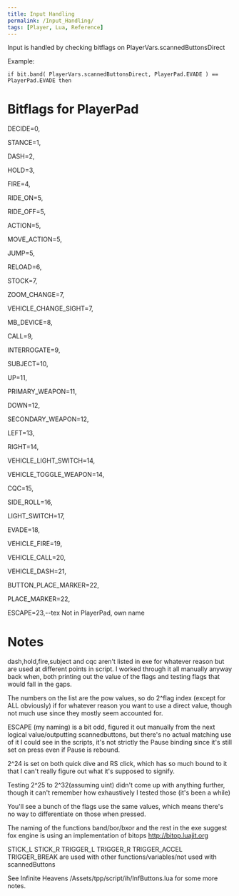 ```yaml
---
title: Input Handling
permalink: /Input_Handling/
tags: [Player, Lua, Reference]
---
```


Input is handled by checking bitflags on PlayerVars.scannedButtonsDirect

Example:

`if bit.band( PlayerVars.scannedButtonsDirect, PlayerPad.EVADE ) ==
PlayerPad.EVADE then`

# Bitflags for PlayerPad

DECIDE=0,

STANCE=1,

DASH=2,

HOLD=3,

FIRE=4,

RIDE_ON=5,

RIDE_OFF=5,

ACTION=5,

MOVE_ACTION=5,

JUMP=5,

RELOAD=6,

STOCK=7,

ZOOM_CHANGE=7,

VEHICLE_CHANGE_SIGHT=7,

MB_DEVICE=8,

CALL=9,

INTERROGATE=9,

SUBJECT=10,

UP=11,

PRIMARY_WEAPON=11,

DOWN=12,

SECONDARY_WEAPON=12,

LEFT=13,

RIGHT=14,

VEHICLE_LIGHT_SWITCH=14,

VEHICLE_TOGGLE_WEAPON=14,

CQC=15,

SIDE_ROLL=16,

LIGHT_SWITCH=17,

EVADE=18,

VEHICLE_FIRE=19,

VEHICLE_CALL=20,

VEHICLE_DASH=21,

BUTTON_PLACE_MARKER=22,

PLACE_MARKER=22,

ESCAPE=23,--tex Not in PlayerPad, own name

# Notes

dash,hold,fire,subject and cqc aren't listed in exe for whatever reason
but are used at different points in script. I worked through it all
manually anyway back when, both printing out the value of the flags and
testing flags that would fall in the gaps.

The numbers on the list are the pow values, so do 2^flag index (except
for ALL obviously) if for whatever reason you want to use a direct
value, though not much use since they mostly seem accounted for.

ESCAPE (my naming) is a bit odd, figured it out manually from the next
logical value/outputting scannedbuttons, but there's no actual matching
use of it I could see in the scripts, it's not strictly the Pause
binding since it's still set on press even if Pause is rebound.

2^24 is set on both quick dive and RS click, which has so much bound to
it that I can't really figure out what it's supposed to signify.

Testing 2^25 to 2^32(assuming uint) didn't come up with anything
further, though it can't remember how exhaustively I tested those (it's
been a while)

You'll see a bunch of the flags use the same values, which means there's
no way to differentiate on those when pressed.

The naming of the functions band/bor/bxor and the rest in the exe
suggest fox engine is using an implementation of bitops
http://bitop.luajit.org

STICK_L STICK_R TRIGGER_L TRIGGER_R TRIGGER_ACCEL TRIGGER_BREAK
are used with other functions/variables/not used with scannedButtons

See Infinite Heavens /Assets/tpp/script/ih/InfButtons.lua for some more
notes.